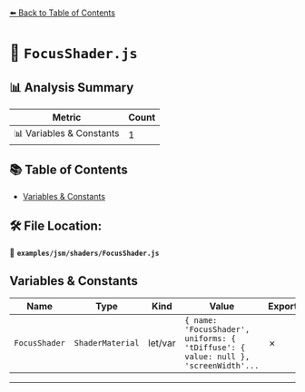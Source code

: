 [⬅️ Back to Table of Contents](../../../index.md)

# 📄 `FocusShader.js`

## 📊 Analysis Summary

| Metric | Count |
|--------|-------|
| 📊 Variables & Constants | 1 |

## 📚 Table of Contents

- [Variables & Constants](#variables-constants)

## 🛠️ File Location:
📂 **`examples/jsm/shaders/FocusShader.js`**

## Variables & Constants

| Name | Type | Kind | Value | Exported |
|------|------|------|-------|----------|
| `FocusShader` | `ShaderMaterial` | let/var | `{ name: 'FocusShader', uniforms: { 'tDiffuse': { value: null }, 'screenWidth'...` | ✗ |


---